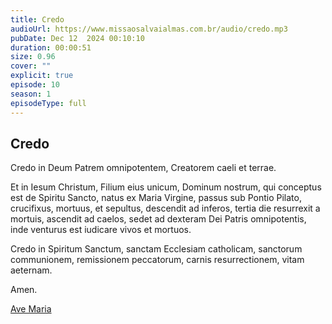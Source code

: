 ```yaml
---
title: Credo
audioUrl: https://www.missaosalvaialmas.com.br/audio/credo.mp3
pubDate: Dec 12  2024 00:10:10
duration: 00:00:51
size: 0.96
cover: ""
explicit: true
episode: 10
season: 1
episodeType: full
---
```


## Credo

Credo in Deum Patrem omnipotentem, Creatorem caeli et terrae. 

Et in Iesum Christum, Filium eius unicum, Dominum nostrum, qui conceptus est de Spiritu Sancto, natus ex Maria Virgine, passus sub Pontio Pilato, crucifixus, mortuus, et sepultus, descendit ad inferos, tertia die resurrexit a mortuis, ascendit ad caelos, sedet ad dexteram Dei Patris omnipotentis, inde venturus est iudicare vivos et mortuos. 

Credo in Spiritum Sanctum, sanctam Ecclesiam catholicam, sanctorum communionem, remissionem peccatorum, carnis resurrectionem, vitam aeternam. 

Amen.

<div class="text-center mt-16">
  <a class="btn btn-accent mt-9" href="/episode/post09">Ave Maria</a>
</div>